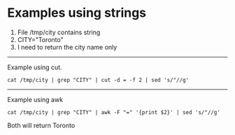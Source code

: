 # Examples using strings

1. File /tmp/city contains string
2. CITY="Toronto"
3. I need to return the city name only

----
Example using cut.

    cat /tmp/city | grep "CITY" | cut -d = -f 2 | sed 's/"//g'

----
Example using awk

    cat /tmp/city | grep "CITY" | awk -F "=" '{print $2}' | sed 's/"//g'

Both will return Toronto
